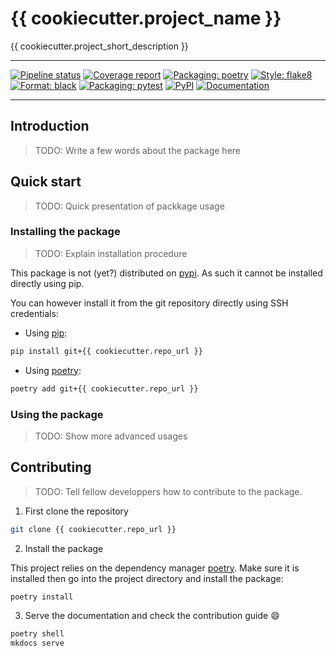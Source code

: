 # {{ cookiecutter.project_name }}

{{ cookiecutter.project_short_description }}

---

<a href="{{ cookiecutter.repo_url }}/-/commits/next"><img alt="Pipeline status" src="{{ cookiecutter.repo_url }}/badges/next/pipeline.svg"></a>
<a href="{{ cookiecutter.repo_url }}/-/commits/next"><img alt="Coverage report" src="{{ cookiecutter.repo_url }}/badges/next/coverage.svg"></a>
<a href="https://python-poetry.org/docs/"><img alt="Packaging: poetry" src="https://img.shields.io/badge/packaging-poetry-blueviolet"></a>
<a href="https://flake8.pycqa.org/en/latest/"><img alt="Style: flake8" src="https://img.shields.io/badge/style-flake8-ff69b4"></a>
<a href="https://black.readthedocs.io/en/stable/"><img alt="Format: black" src="https://img.shields.io/badge/format-black-black"></a>
<a href="https://docs.pytest.org/en/stable/"><img alt="Packaging: pytest" src="https://img.shields.io/badge/tests-pytest-yellowgreen"></a>
<a href="https://pypi.org/project/{{ cookiecutter.project_slug }}/"><img alt="PyPI" src="https://img.shields.io/pypi/v/{{ cookiecutter.project_slug }}"></a>
<a href="{{ cookiecutter.docs_url }}"><img alt="Documentation" src="https://img.shields.io/badge/docs-mkdocs-blue"></a>

---

## Introduction

> TODO: Write a few words about the package here

## Quick start

> TODO: Quick presentation of packkage usage

### Installing the package

> TODO: Explain installation procedure

This package is not (yet?) distributed on [pypi](https://pypi.org/). As such it cannot be installed directly using pip.

You can however install it from the git repository directly using SSH credentials:

- Using [pip](https://pip.pypa.io/en/stable/):

```bash
pip install git+{{ cookiecutter.repo_url }}
```

- Using [poetry](https://python-poetry.org/):

```bash
poetry add git+{{ cookiecutter.repo_url }}
```

### Using the package

> TODO: Show more advanced usages

## Contributing

> TODO: Tell fellow developpers how to contribute to the package.

1. First clone the repository

```bash
git clone {{ cookiecutter.repo_url }}
```

2. Install the package

This project relies on the dependency manager [poetry](https://python-poetry.org/). Make sure it is installed then go into the project directory and install the package:

```bash
poetry install
```

3. Serve the documentation and check the contribution guide :smile:

```bash
poetry shell
mkdocs serve
```
